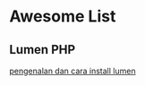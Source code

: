 # Awesome List

## Lumen PHP
[pengenalan dan cara install lumen](https://kodingin.com/pengenalan-dan-cara-install-lumen/) 
